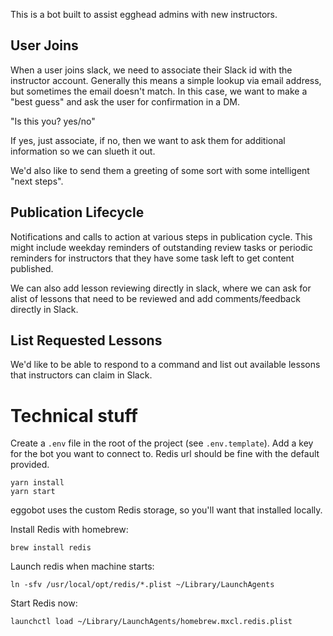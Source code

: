 This is a bot built to assist egghead admins with new instructors.

## User Joins

When a user joins slack, we need to associate their Slack id with the instructor account. Generally this means a simple lookup via email address, but sometimes the email doesn't match. In this case, we want to make a "best guess" and ask the user for confirmation in a DM.

"Is this you? yes/no"

If yes, just associate, if no, then we want to ask them for additional information so we can slueth it out.

We'd also like to send them a greeting of some sort with some intelligent "next steps".

## Publication Lifecycle

Notifications and calls to action at various steps in publication cycle. This might include weekday reminders of outstanding review tasks or periodic reminders for instructors that they have some task left to get content published.

We can also add lesson reviewing directly in slack, where we can ask for alist of lessons that need to be reviewed and add comments/feedback directly in Slack.

## List Requested Lessons

We'd like to be able to respond to a command and list out available lessons that instructors can claim in Slack.

# Technical stuff

Create a `.env` file in the root of the project (see `.env.template`). Add a key for the bot you want to connect to. Redis url should be fine with the default provided.

```
yarn install
yarn start
```

eggobot uses the custom Redis storage, so you'll want that installed locally. 

Install Redis with homebrew:
```
brew install redis
```

Launch redis when machine starts:
```
ln -sfv /usr/local/opt/redis/*.plist ~/Library/LaunchAgents
```

Start Redis now:
```
launchctl load ~/Library/LaunchAgents/homebrew.mxcl.redis.plist
```